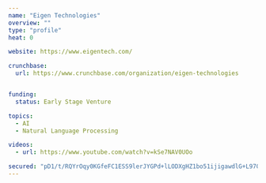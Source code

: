 ```yaml
---
name: "Eigen Technologies"
overview: ""
type: "profile"
heat: 0

website: https://www.eigentech.com/

crunchbase:
  url: https://www.crunchbase.com/organization/eigen-technologies


funding:
  status: Early Stage Venture

topics:
  - AI
  - Natural Language Processing

videos:
  - url: https://www.youtube.com/watch?v=kSe7NAV0UOo

secured: "pD1/t/RQYrOqy0KGfeFC1ESS9lerJYGPd+lLODXgHZ1bo51ijigawdlG+L970tfJW+FznGdydTFpWDfoSfmRK0aPIRGDFNlVZRA8gMWqAOxvSAo7ma2yK16RfUJotHRojoHlhuxdZFRQxvwfCMm3izzXsPz2YeiyCSmti94GQbQ4YEwVFTkQSV1AvEaH4DfJryFhA4I/mSFj7bkP+0wQdcwt5BSIA21ms3XnithgZ1QHS2M9AUKaphQzocGncz38/26hLOiZu5t9mrUt2Y//Jv2ENNZ8oQzNIOhc327ZbQWisBP2zIUdVN288YPS8GjN;zR99U7cQHwlXwEa1GUnOYQ=="
---
```



